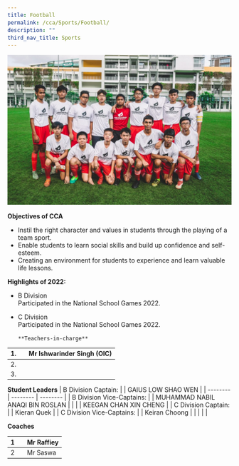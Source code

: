```yaml
---
title: Football
permalink: /cca/Sports/Football/
description: ""
third_nav_title: Sports
---
```

![](/images/WhatsApp-Image-2020-01-23-1.jpeg)



**Objectives of CCA**

*   Instil the right character and values in students through the playing of a team sport.
*   Enable students to learn social skills and build up confidence and self-esteem.
*   Creating an environment for students to experience and learn valuable life lessons.

**Highlights of 2022:**

*   B Division  
    Participated in the National School Games 2022.
*   C Division  
    Participated in the National School Games 2022.
		
		**Teachers-in-charge**
| 1. |  | Mr Ishwarinder Singh (OIC)  |
| -------- | -------- | -------- |
| 2.     |      |      |
| 3.     |      |      |


**Student Leaders**
| B Division Captain: |  | GAIUS LOW SHAO WEN |
| -------- | -------- | -------- |
| B Division Vice-Captains:    |      | MUHAMMAD NABIL ANAQI BIN ROSLAN     |
|    |      | KEEGAN CHAN XIN CHENG |
|  C Division Captain:  |      | Kieran Quek     |
|  C Division Vice-Captains:  |      | Keiran Choong     |
|    |      |      |


**Coaches**


| 1 |  | Mr Raffiey |
| -------- | -------- | -------- |
| 2    |     |  Mr Saswa     |
